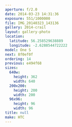 ```yaml
---
aperture: f/2.0
date: 2014-03-23 14:31:36
exposure: 551/1000000
file: IMG_20140323_143136
gallery: 2014-crail
layout: gallery-photo
location:
  latitude: 56.258529638889
  longitude: -2.6288544722222
model: One S
next: 8f0ef0f
ordering: 14
previous: e494f68
sizes:
  640w:
    height: 362
    width: 640
  200x200:
    height: 200
    width: 200
  96x96:
    height: 96
    width: 96
title: null
make: HTC
---
```


